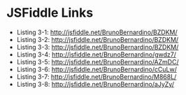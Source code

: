 # JSFiddle Links

* Listing 3-1: http://jsfiddle.net/BrunoBernardino/BZDKM/
* Listing 3-2: http://jsfiddle.net/BrunoBernardino/BZDKM/
* Listing 3-3: http://jsfiddle.net/BrunoBernardino/BZDKM/
* Listing 3-4: http://jsfiddle.net/BrunoBernardino/gwdz7/
* Listing 3-5: http://jsfiddle.net/BrunoBernardino/AZmDC/
* Listing 3-6: http://jsfiddle.net/BrunoBernardino/cCuLw/
* Listing 3-7: http://jsfiddle.net/BrunoBernardino/M868L/
* Listing 3-8: http://jsfiddle.net/BrunoBernardino/aJyZy/